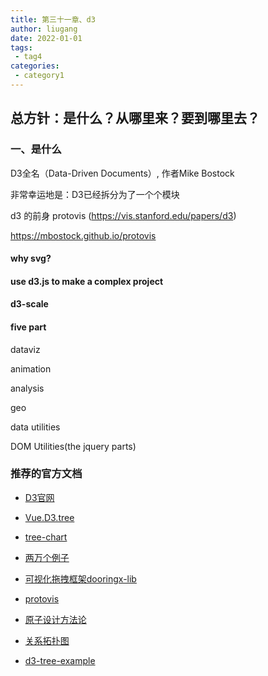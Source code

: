 ```yaml
---
title: 第三十一章、d3
author: liugang
date: 2022-01-01
tags:
 - tag4
categories:
 - category1
---
```


<Boxx  changeTime="5000"/>  

## 总方针：是什么？从哪里来？要到哪里去？

### 一、是什么

D3全名（Data-Driven Documents）, 作者Mike Bostock

非常幸运地是：D3已经拆分为了一个个模块

d3 的前身  protovis (<https://vis.stanford.edu/papers/d3>)

<https://mbostock.github.io/protovis>

#### why svg?

#### use d3.js to make a complex project

#### d3-scale

#### five part

dataviz

animation

analysis

geo

data utilities

DOM Utilities(the jquery parts)

### 推荐的官方文档

- [D3官网](https://d3js.org/)

- [Vue.D3.tree](https://david-desmaisons.github.io/Vue.D3.tree/tree)

- [tree-chart](https://ssthouse.github.io/tree-chart/#/svgTree)

- [两万个例子](https://ssthouse.github.io/tree-chart/#/svgTree)

- [可视化拖拽框架dooringx-lib](https://github.com/H5-Dooring/dooringx)

- [protovis](https://mbostock.github.io/protovis/)

- [原子设计方法论](http://patternlab.io)

- [关系拓扑图](https://github.com/liugangtaotie/graph)

- [d3-tree-example](https://github.com/liugangtaotie/d3-tree-example)

